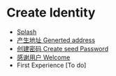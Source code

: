 # Create Identity

* [Splash](splash.md)
* [产生地址 Generted address](generted-address.md)
* [创建密码 Create seed Password](create-password.md)
* [感谢用户 Welcome](welcome.md)
* First Experience [To do]